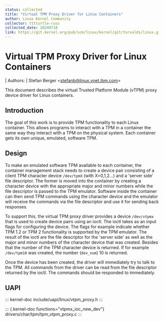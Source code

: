 ```yaml
---
status: collected
title: "Virtual TPM Proxy Driver for Linux Containers"
author: Linux Kernel Community
collector: tttturtle-russ
collected_date: 20240718
link: https://git.kernel.org/pub/scm/linux/kernel/git/torvalds/linux.git/tree/Documentation/security/tpm/tpm_vtpm_proxy.rst
---
```


# Virtual TPM Proxy Driver for Linux Containers

| Authors:
| Stefan Berger \<<stefanb@linux.vnet.ibm.com>\>

This document describes the virtual Trusted Platform Module (vTPM) proxy
device driver for Linux containers.

## Introduction

The goal of this work is to provide TPM functionality to each Linux
container. This allows programs to interact with a TPM in a container
the same way they interact with a TPM on the physical system. Each
container gets its own unique, emulated, software TPM.

## Design

To make an emulated software TPM available to each container, the
container management stack needs to create a device pair consisting of a
client TPM character device `/dev/tpmX` (with X=0,1,2\...) and a
\'server side\' file descriptor. The former is moved into the container
by creating a character device with the appropriate major and minor
numbers while the file descriptor is passed to the TPM emulator.
Software inside the container can then send TPM commands using the
character device and the emulator will receive the commands via the file
descriptor and use it for sending back responses.

To support this, the virtual TPM proxy driver provides a device
`/dev/vtpmx` that is used to create device pairs using an ioctl. The
ioctl takes as an input flags for configuring the device. The flags for
example indicate whether TPM 1.2 or TPM 2 functionality is supported by
the TPM emulator. The result of the ioctl are the file descriptor for
the \'server side\' as well as the major and minor numbers of the
character device that was created. Besides that the number of the TPM
character device is returned. If for example `/dev/tpm10` was created,
the number (`dev_num`) 10 is returned.

Once the device has been created, the driver will immediately try to
talk to the TPM. All commands from the driver can be read from the file
descriptor returned by the ioctl. The commands should be responded to
immediately.

## UAPI

::: kernel-doc
include/uapi/linux/vtpm_proxy.h
:::

::: {.kernel-doc functions="vtpmx_ioc_new_dev"}
drivers/char/tpm/tpm_vtpm_proxy.c
:::
